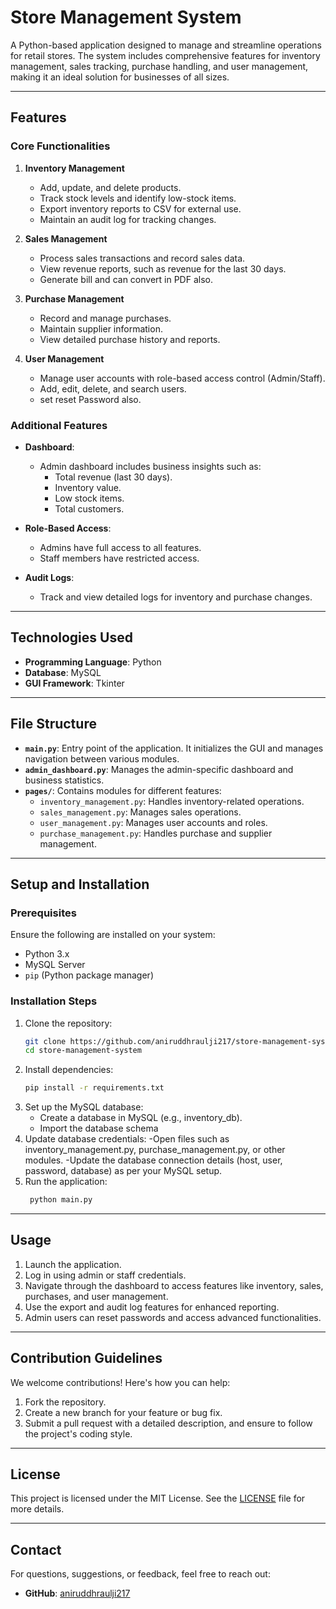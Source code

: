 # Store Management System

A Python-based application designed to manage and streamline operations for retail stores. The system includes comprehensive features for inventory management, sales tracking, purchase handling, and user management, making it an ideal solution for businesses of all sizes.

---

## Features

### Core Functionalities
1. **Inventory Management**
   - Add, update, and delete products.
   - Track stock levels and identify low-stock items.
   - Export inventory reports to CSV for external use.
   - Maintain an audit log for tracking changes.

2. **Sales Management**
   - Process sales transactions and record sales data.
   - View revenue reports, such as revenue for the last 30 days.
   - Generate bill and can convert in PDF also.

3. **Purchase Management**
   - Record and manage purchases.
   - Maintain supplier information.
   - View detailed purchase history and reports.

4. **User Management**
   - Manage user accounts with role-based access control (Admin/Staff).
   - Add, edit, delete, and search users.
   - set reset Password also.

### Additional Features
- **Dashboard**:
  - Admin dashboard includes business insights such as:
    - Total revenue (last 30 days).
    - Inventory value.
    - Low stock items.
    - Total customers.

- **Role-Based Access**:
  - Admins have full access to all features.
  - Staff members have restricted access.

- **Audit Logs**:
  - Track and view detailed logs for inventory and purchase changes.

---

## Technologies Used

- **Programming Language**: Python
- **Database**: MySQL
- **GUI Framework**: Tkinter

---

## File Structure

- **`main.py`**: Entry point of the application. It initializes the GUI and manages navigation between various modules.
- **`admin_dashboard.py`**: Manages the admin-specific dashboard and business statistics.
- **`pages/`**: Contains modules for different features:
  - `inventory_management.py`: Handles inventory-related operations.
  - `sales_management.py`: Manages sales operations.
  - `user_management.py`: Manages user accounts and roles.
  - `purchase_management.py`: Handles purchase and supplier management.

---

## Setup and Installation

### Prerequisites
Ensure the following are installed on your system:
- Python 3.x
- MySQL Server
- `pip` (Python package manager)

### Installation Steps
1. Clone the repository:
   ```bash
   git clone https://github.com/aniruddhraulji217/store-management-system.git
   cd store-management-system
2. Install dependencies:
   ```bash
   pip install -r requirements.txt
3. Set up the MySQL database:
   - Create a database in MySQL (e.g., inventory_db).
   - Import the database schema
4. Update database credentials:
   -Open files such as inventory_management.py, purchase_management.py, or other modules.
   -Update the database connection details (host, user, password, database) as per your MySQL setup.
5. Run the application:
   ```bash
    python main.py

---

## Usage

1. Launch the application.
2. Log in using admin or staff credentials.
3. Navigate through the dashboard to access features like inventory, sales, purchases, and user management.
4. Use the export and audit log features for enhanced reporting.
5. Admin users can reset passwords and access advanced functionalities.

---

## Contribution Guidelines

We welcome contributions! Here's how you can help:

1. Fork the repository.
2. Create a new branch for your feature or bug fix.
3. Submit a pull request with a detailed description, and ensure to follow the project's coding style.

---

## License

This project is licensed under the MIT License. See the [LICENSE](LICENSE) file for more details.

---

## Contact

For questions, suggestions, or feedback, feel free to reach out:
- **GitHub**: [aniruddhraulji217](https://github.com/aniruddhraulji217)
